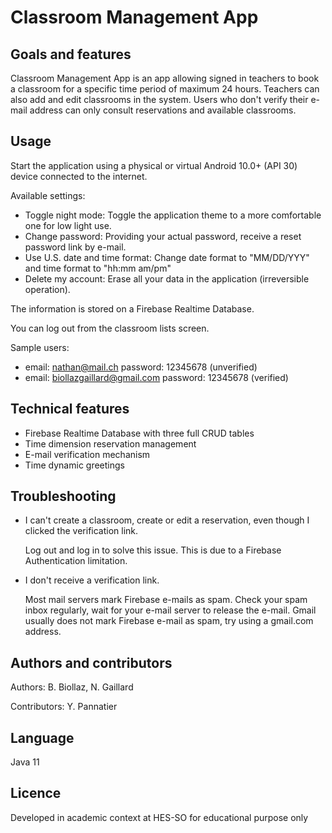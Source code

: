 # Classroom Management App

## Goals and features
Classroom Management App is an app allowing signed in teachers to book a classroom for a specific time period of maximum 24 hours. Teachers can also add and edit classrooms in the system. 
Users who don't verify their e-mail address can only consult reservations and available classrooms.

## Usage
Start the application using a physical or virtual Android 10.0+ (API 30) device connected to the internet. 

Available settings:
- Toggle night mode: Toggle the application theme to a more comfortable one for low light use.
- Change password: Providing your actual password, receive a reset password link by e-mail.
- Use U.S. date and time format: Change date format to "MM/DD/YYY" and time format to "hh:mm am/pm"
- Delete my account: Erase all your data in the application (irreversible operation).
               
The information is stored on a Firebase Realtime Database.

You can log out from the classroom lists screen.

Sample users:
- email: nathan@mail.ch password: 12345678 (unverified)
- email: biollazgaillard@gmail.com password: 12345678 (verified)

## Technical features
- Firebase Realtime Database with three full CRUD tables
- Time dimension reservation management
- E-mail verification mechanism
- Time dynamic greetings

## Troubleshooting
- I can't create a classroom, create or edit a reservation, even though I clicked the verification link.
  
    Log out and log in to solve this issue. This is due to a Firebase Authentication limitation.
  
- I don't receive a verification link.
  
    Most mail servers mark Firebase e-mails as spam. Check your spam inbox regularly, wait for your e-mail server to release the e-mail. Gmail usually does not mark Firebase e-mail as spam, try using a gmail.com address.

## Authors and contributors
Authors: B. Biollaz, N. Gaillard

Contributors: Y. Pannatier
## Language
Java 11

## Licence
Developed in academic context at HES-SO for educational purpose only
